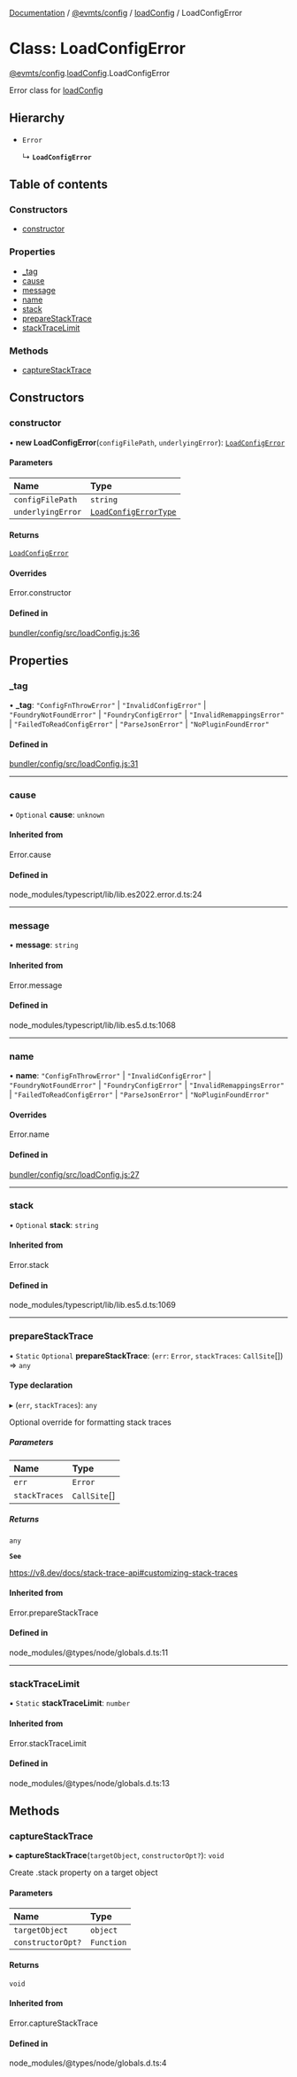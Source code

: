 [Documentation](../README.md) / [@evmts/config](../modules/evmts_config.md) / [loadConfig](../modules/evmts_config.loadConfig.md) / LoadConfigError

# Class: LoadConfigError

[@evmts/config](../modules/evmts_config.md).[loadConfig](../modules/evmts_config.loadConfig.md).LoadConfigError

Error class for [loadConfig](../modules/evmts_config.loadConfig.md#loadconfig)

## Hierarchy

- `Error`

  ↳ **`LoadConfigError`**

## Table of contents

### Constructors

- [constructor](evmts_config.loadConfig.LoadConfigError.md#constructor)

### Properties

- [\_tag](evmts_config.loadConfig.LoadConfigError.md#_tag)
- [cause](evmts_config.loadConfig.LoadConfigError.md#cause)
- [message](evmts_config.loadConfig.LoadConfigError.md#message)
- [name](evmts_config.loadConfig.LoadConfigError.md#name)
- [stack](evmts_config.loadConfig.LoadConfigError.md#stack)
- [prepareStackTrace](evmts_config.loadConfig.LoadConfigError.md#preparestacktrace)
- [stackTraceLimit](evmts_config.loadConfig.LoadConfigError.md#stacktracelimit)

### Methods

- [captureStackTrace](evmts_config.loadConfig.LoadConfigError.md#capturestacktrace)

## Constructors

### constructor

• **new LoadConfigError**(`configFilePath`, `underlyingError`): [`LoadConfigError`](evmts_config.loadConfig.LoadConfigError.md)

#### Parameters

| Name | Type |
| :------ | :------ |
| `configFilePath` | `string` |
| `underlyingError` | [`LoadConfigErrorType`](../modules/evmts_config.loadConfig.md#loadconfigerrortype) |

#### Returns

[`LoadConfigError`](evmts_config.loadConfig.LoadConfigError.md)

#### Overrides

Error.constructor

#### Defined in

[bundler/config/src/loadConfig.js:36](https://github.com/evmts/evmts-monorepo/blob/main/bundler/config/src/loadConfig.js#L36)

## Properties

### \_tag

• **\_tag**: ``"ConfigFnThrowError"`` \| ``"InvalidConfigError"`` \| ``"FoundryNotFoundError"`` \| ``"FoundryConfigError"`` \| ``"InvalidRemappingsError"`` \| ``"FailedToReadConfigError"`` \| ``"ParseJsonError"`` \| ``"NoPluginFoundError"``

#### Defined in

[bundler/config/src/loadConfig.js:31](https://github.com/evmts/evmts-monorepo/blob/main/bundler/config/src/loadConfig.js#L31)

___

### cause

• `Optional` **cause**: `unknown`

#### Inherited from

Error.cause

#### Defined in

node_modules/typescript/lib/lib.es2022.error.d.ts:24

___

### message

• **message**: `string`

#### Inherited from

Error.message

#### Defined in

node_modules/typescript/lib/lib.es5.d.ts:1068

___

### name

• **name**: ``"ConfigFnThrowError"`` \| ``"InvalidConfigError"`` \| ``"FoundryNotFoundError"`` \| ``"FoundryConfigError"`` \| ``"InvalidRemappingsError"`` \| ``"FailedToReadConfigError"`` \| ``"ParseJsonError"`` \| ``"NoPluginFoundError"``

#### Overrides

Error.name

#### Defined in

[bundler/config/src/loadConfig.js:27](https://github.com/evmts/evmts-monorepo/blob/main/bundler/config/src/loadConfig.js#L27)

___

### stack

• `Optional` **stack**: `string`

#### Inherited from

Error.stack

#### Defined in

node_modules/typescript/lib/lib.es5.d.ts:1069

___

### prepareStackTrace

▪ `Static` `Optional` **prepareStackTrace**: (`err`: `Error`, `stackTraces`: `CallSite`[]) => `any`

#### Type declaration

▸ (`err`, `stackTraces`): `any`

Optional override for formatting stack traces

##### Parameters

| Name | Type |
| :------ | :------ |
| `err` | `Error` |
| `stackTraces` | `CallSite`[] |

##### Returns

`any`

**`See`**

https://v8.dev/docs/stack-trace-api#customizing-stack-traces

#### Inherited from

Error.prepareStackTrace

#### Defined in

node_modules/@types/node/globals.d.ts:11

___

### stackTraceLimit

▪ `Static` **stackTraceLimit**: `number`

#### Inherited from

Error.stackTraceLimit

#### Defined in

node_modules/@types/node/globals.d.ts:13

## Methods

### captureStackTrace

▸ **captureStackTrace**(`targetObject`, `constructorOpt?`): `void`

Create .stack property on a target object

#### Parameters

| Name | Type |
| :------ | :------ |
| `targetObject` | `object` |
| `constructorOpt?` | `Function` |

#### Returns

`void`

#### Inherited from

Error.captureStackTrace

#### Defined in

node_modules/@types/node/globals.d.ts:4
